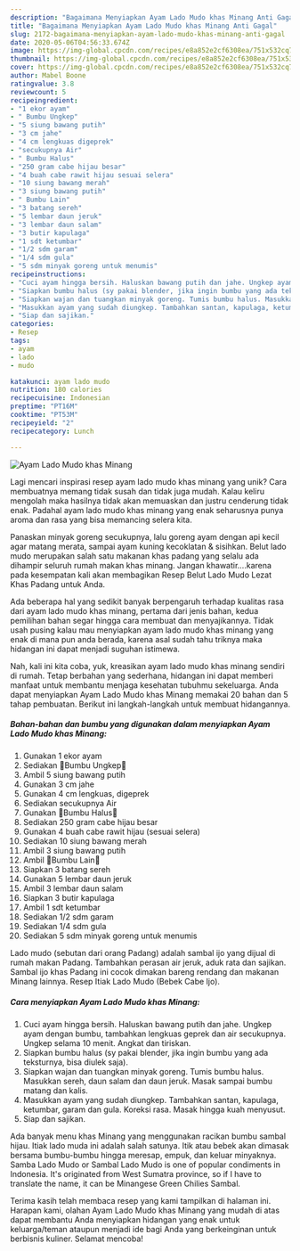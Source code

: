 ```yaml
---
description: "Bagaimana Menyiapkan Ayam Lado Mudo khas Minang Anti Gagal"
title: "Bagaimana Menyiapkan Ayam Lado Mudo khas Minang Anti Gagal"
slug: 2172-bagaimana-menyiapkan-ayam-lado-mudo-khas-minang-anti-gagal
date: 2020-05-06T04:56:33.674Z
image: https://img-global.cpcdn.com/recipes/e8a852e2cf6308ea/751x532cq70/ayam-lado-mudo-khas-minang-foto-resep-utama.jpg
thumbnail: https://img-global.cpcdn.com/recipes/e8a852e2cf6308ea/751x532cq70/ayam-lado-mudo-khas-minang-foto-resep-utama.jpg
cover: https://img-global.cpcdn.com/recipes/e8a852e2cf6308ea/751x532cq70/ayam-lado-mudo-khas-minang-foto-resep-utama.jpg
author: Mabel Boone
ratingvalue: 3.8
reviewcount: 5
recipeingredient:
- "1 ekor ayam"
- " Bumbu Ungkep"
- "5 siung bawang putih"
- "3 cm jahe"
- "4 cm lengkuas digeprek"
- "secukupnya Air"
- " Bumbu Halus"
- "250 gram cabe hijau besar"
- "4 buah cabe rawit hijau sesuai selera"
- "10 siung bawang merah"
- "3 siung bawang putih"
- " Bumbu Lain"
- "3 batang sereh"
- "5 lembar daun jeruk"
- "3 lembar daun salam"
- "3 butir kapulaga"
- "1 sdt ketumbar"
- "1/2 sdm garam"
- "1/4 sdm gula"
- "5 sdm minyak goreng untuk menumis"
recipeinstructions:
- "Cuci ayam hingga bersih. Haluskan bawang putih dan jahe. Ungkep ayam dengan bumbu, tambahkan lengkuas geprek dan air secukupnya. Ungkep selama 10 menit. Angkat dan tiriskan."
- "Siapkan bumbu halus (sy pakai blender, jika ingin bumbu yang ada teksturnya, bisa diulek saja)."
- "Siapkan wajan dan tuangkan minyak goreng. Tumis bumbu halus. Masukkan sereh, daun salam dan daun jeruk. Masak sampai bumbu matang dan kalis."
- "Masukkan ayam yang sudah diungkep. Tambahkan santan, kapulaga, ketumbar, garam dan gula. Koreksi rasa. Masak hingga kuah menyusut."
- "Siap dan sajikan."
categories:
- Resep
tags:
- ayam
- lado
- mudo

katakunci: ayam lado mudo 
nutrition: 180 calories
recipecuisine: Indonesian
preptime: "PT16M"
cooktime: "PT53M"
recipeyield: "2"
recipecategory: Lunch

---
```



![Ayam Lado Mudo khas Minang](https://img-global.cpcdn.com/recipes/e8a852e2cf6308ea/751x532cq70/ayam-lado-mudo-khas-minang-foto-resep-utama.jpg)

Lagi mencari inspirasi resep ayam lado mudo khas minang yang unik? Cara membuatnya memang tidak susah dan tidak juga mudah. Kalau keliru mengolah maka hasilnya tidak akan memuaskan dan justru cenderung tidak enak. Padahal ayam lado mudo khas minang yang enak seharusnya punya aroma dan rasa yang bisa memancing selera kita.

Panaskan minyak goreng secukupnya, lalu goreng ayam dengan api kecil agar matang merata, sampai ayam kuning kecoklatan &amp; sisihkan. Belut lado mudo merupakan salah satu makanan khas padang yang selalu ada dihampir seluruh rumah makan khas minang. Jangan khawatir….karena pada kesempatan kali akan membagikan Resep Belut Lado Mudo Lezat Khas Padang untuk Anda.

Ada beberapa hal yang sedikit banyak berpengaruh terhadap kualitas rasa dari ayam lado mudo khas minang, pertama dari jenis bahan, kedua pemilihan bahan segar hingga cara membuat dan menyajikannya. Tidak usah pusing kalau mau menyiapkan ayam lado mudo khas minang yang enak di mana pun anda berada, karena asal sudah tahu triknya maka hidangan ini dapat menjadi suguhan istimewa.


Nah, kali ini kita coba, yuk, kreasikan ayam lado mudo khas minang sendiri di rumah. Tetap berbahan yang sederhana, hidangan ini dapat memberi manfaat untuk membantu menjaga kesehatan tubuhmu sekeluarga. Anda dapat menyiapkan Ayam Lado Mudo khas Minang memakai 20 bahan dan 5 tahap pembuatan. Berikut ini langkah-langkah untuk membuat hidangannya.

<!--inarticleads1-->

##### Bahan-bahan dan bumbu yang digunakan dalam menyiapkan Ayam Lado Mudo khas Minang:

1. Gunakan 1 ekor ayam
1. Sediakan  🍁Bumbu Ungkep🍁
1. Ambil 5 siung bawang putih
1. Gunakan 3 cm jahe
1. Gunakan 4 cm lengkuas, digeprek
1. Sediakan secukupnya Air
1. Gunakan  🍁Bumbu Halus🍁
1. Sediakan 250 gram cabe hijau besar
1. Gunakan 4 buah cabe rawit hijau (sesuai selera)
1. Sediakan 10 siung bawang merah
1. Ambil 3 siung bawang putih
1. Ambil  🍁Bumbu Lain🍁
1. Siapkan 3 batang sereh
1. Gunakan 5 lembar daun jeruk
1. Ambil 3 lembar daun salam
1. Siapkan 3 butir kapulaga
1. Ambil 1 sdt ketumbar
1. Sediakan 1/2 sdm garam
1. Sediakan 1/4 sdm gula
1. Sediakan 5 sdm minyak goreng untuk menumis


Lado mudo (sebutan dari orang Padang) adalah sambal ijo yang dijual di rumah makan Padang. Tambahkan perasan air jeruk, aduk rata dan sajikan. Sambal ijo khas Padang ini cocok dimakan bareng rendang dan makanan Minang lainnya. Resep Itiak Lado Mudo (Bebek Cabe Ijo). 

<!--inarticleads2-->

##### Cara menyiapkan Ayam Lado Mudo khas Minang:

1. Cuci ayam hingga bersih. Haluskan bawang putih dan jahe. Ungkep ayam dengan bumbu, tambahkan lengkuas geprek dan air secukupnya. Ungkep selama 10 menit. Angkat dan tiriskan.
1. Siapkan bumbu halus (sy pakai blender, jika ingin bumbu yang ada teksturnya, bisa diulek saja).
1. Siapkan wajan dan tuangkan minyak goreng. Tumis bumbu halus. Masukkan sereh, daun salam dan daun jeruk. Masak sampai bumbu matang dan kalis.
1. Masukkan ayam yang sudah diungkep. Tambahkan santan, kapulaga, ketumbar, garam dan gula. Koreksi rasa. Masak hingga kuah menyusut.
1. Siap dan sajikan.


Ada banyak menu khas Minang yang menggunakan racikan bumbu sambal hijau. Itiak lado muda ini adalah salah satunya. Itik atau bebek akan dimasak bersama bumbu-bumbu hingga meresap, empuk, dan keluar minyaknya. Samba Lado Mudo or Sambal Lado Mudo is one of popular condiments in Indonesia. It&#39;s originated from West Sumatra province, so if I have to translate the name, it can be Minangese Green Chilies Sambal. 

Terima kasih telah membaca resep yang kami tampilkan di halaman ini. Harapan kami, olahan Ayam Lado Mudo khas Minang yang mudah di atas dapat membantu Anda menyiapkan hidangan yang enak untuk keluarga/teman ataupun menjadi ide bagi Anda yang berkeinginan untuk berbisnis kuliner. Selamat mencoba!
